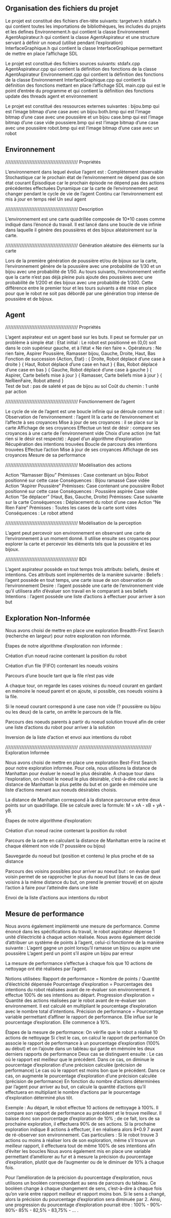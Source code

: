 
## Organisation des fichiers du projet


Le projet est constitué des fichiers d’en-tête suivants:
targetver.h
stdafx.h qui contient toutes les importations de bibliothèques, les includes du projets et les defines
Environnement.h qui contient la classe Environnement
AgentAspirateur.h qui contient la classe AgentAspirateur et une structure servant à définir un noeud (utilisé pendant l’exploration)
InterfaceGraphique.h qui contient la classe InterfaceGraphique permettant de mettre en place l’affichage SDL

Le projet est constitué des fichiers sources suivants:
stdafx.cpp
AgentAspirateur.cpp qui contient la définition des fonctions de la classe AgentAspirateur
Environnement.cpp qui contient la définition des fonctions de la classe Environnement
InterfaceGraphique.cpp qui contient la définition des fonctions mettant en place l’affichage SDL
main.cpp qui est le point d’entrée du programme et qui contient la définition des fonctions update des threads agent et environnement

Le projet est constitué des ressources externes suivantes :
bijou.bmp qui est l’image bitmap d’une case avec un bijou
both.bmp qui est l’image bitmap d’une case avec une poussière et un bijou
case.bmp qui est l’image bitmap d’une case vide
poussiere.bmp qui est l’image bitmap d’une case avec une poussière
robot.bmp qui est l’image bitmap d’une case avec un robot

## Environnement

/////////////////////////////////////////////
Propriétés

L’environnement dans lequel évolue l’agent est :
Complètement observable
Stochastique car le prochain état de l’environnement ne dépend pas de son état courant
Épisodique car le prochain épisode ne dépend pas des actions précédentes effectuées
Dynamique car la carte de l’environnement peut changer pendant le cycle de vie de l’agent
Continu car l’environnement est mis à jour en temps réel
Un seul agent

/////////////////////////////////////////////
Description

L’environnement est une carte quadrillée composée de 10*10 cases comme indiqué dans l’énoncé du travail. Il est lancé dans une boucle de vie infinie dans laquelle il génère des poussières et des bijoux aléatoirement sur la carte.

/////////////////////////////////////////////
Génération aléatoire des éléments sur la carte

Lors de la première génération de poussière et/ou de bijoux sur la carte, l’environnement génère de la poussière avec une probabilité de 1/30 et un bijou avec une probabilité de 1/50. Au tours suivants, l’environnement vérifie que la carte n’est pas déjà pleine puis ajoute des poussières avec une probabilité de 1/200 et des bijoux avec une probabilité de 1/300. Cette différence entre le premier tour et les tours suivants a été mise en place pour que le robot ne soit pas débordé par une génération trop intense de poussière et de bijoux.


## Agent

/////////////////////////////////////////////
Propriétés

L’agent aspirateur est un agent basé sur les buts. Il peut se formuler par un problème à simple état :
Etat initial : Le robot est positionné en (0,0) soit dans le coin supérieur gauche, et à l’état « Ne rien faire ».
Opérateurs : Ne rien faire, Aspirer Poussière, Ramasser bijou, Gauche, Droite, Haut, Bas
Fonction de succession {Action, État} : 
	{ Droite, Robot déplacé d’une case à droite }
{ Haut, Robot déplacé d’une case en haut }
{ Bas, Robot déplacé d’une case en bas }
{ Gauche, Robot déplacé d’une case à gauche }
{ Aspirer, Carte beliefs mise à jour }
{ Ramasser, Carte beliefs mise à jour }
{ NeRienFaire, Robot attend }	
Test de but : pas de saleté et pas de bijou au sol
Coût du chemin : 1 unité par action

/////////////////////////////////////////////
Fonctionnement de l’agent

Le cycle de vie de l’agent est une boucle infinie qui se déroule comme suit :
Observation de l’environnement : l’agent lit la carte de l’environnement et l’affecte à ses croyances
Mise à jour de ses croyances : il se place sur la carte
Affichage de ses croyances
Effectue un test de désir : compare ses croyances à une carte de l’environnement vide
Choix d’une action (ne fait rien si le désir est respecté) : Appel d’un algorithme d’exploration
Récupération des intentions trouvées
Boucle de parcours des intentions trouvées
Effectue l’action
Mise à jour de ses croyances
Affichage de ses croyances
Mesure de sa performance

/////////////////////////////////////////////
Modélisation des actions

Action “Ramasser Bijou”
Prémisses : 
	Case contenant un bijou
Robot positionné sur cette case
Conséquences :
	Bijou ramassé
	Case vidée	
Action “Aspirer Poussière”
		Prémisses:
			Case contenant une poussière
			Robot positionné sur cette case
	Conséquences :
	Poussière aspirée
	Case vidée
Action “Se déplacer” (Haut, Bas, Gauche, Droite)
		Prémisses:
			Case suivante sur la carte
		Conséquences :
	Déplacement du robot d’une case
Action “Ne Rien Faire”
		Prémisses :
			Toutes les cases de la carte sont vides
	Conséquences :
	Le robot attend

/////////////////////////////////////////////
Modélisation de la perception

L’agent peut percevoir son environnement en observant une carte de l’environnement à un moment donné. Il utilise ensuite ses croyances pour explorer la carte et percevoir les éléments tels que la poussière et les bijoux.

/////////////////////////////////////////////
BDI

L’agent aspirateur possède en tout temps trois attributs: beliefs, desire et intentions. Ces attributs sont implémentés de la manière suivante :
Beliefs : l’agent possède en tout temps, une carte issue de son observation de l’environnement
Desire : l’agent possède une carte de l’environnement vide qu’il utilisera afin d’évaluer son travail en le comparant à ses beliefs
Intentions : l’agent possède une liste d’actions à effectuer pour arriver à son but


## Exploration Non-Informée

Nous avons choisi de mettre en place une exploration Breadth-First Search (recherche en largeur) pour notre exploration non informée.

Étapes de notre algorithme d’exploration non informée :

Création d’un noeud racine contenant la position du robot

Création d’un file (FIFO) contenant les noeuds voisins

Parcours d’une boucle tant que la file n’est pas vide

A chaque tour, on regarde les cases voisines du noeud courant en gardant en mémoire le noeud parent et on ajoute, si possible, ces noeuds voisins à la file.

Si le noeud courant correspond à une case non vide (? poussière ou bijou ou les deux) de la carte, on arrête le parcours de la file.

Parcours des noeuds parents à partir du noeud solution trouvé afin de créer une liste d’actions du robot pour arriver à la solution

Inversion de la liste d’action et envoi aux intentions du robot



/////////////////////////////////////////////
/////////////////////////////////////////////
Exploration Informée

Nous avons choisi de mettre en place une exploration Best-First Search pour notre exploration informée. Pour cela, nous utilisons la distance de Manhattan pour évaluer le noeud le plus désirable. A chaque tour dans l’exploration, on choisit le noeud le plus désirable, c’est-à-dire celui avec la distance de Manhattan la plus petite du but et on garde en mémoire une liste d’actions menant aux noeuds désirables choisis.

La distance de Manhattan correspond à la distance parcourue entre deux points sur un quadrillage. Elle se calcule avec la formule: M = xA - xB + yA - yB.

Étapes de notre algorithme d’exploration:

Création d’un noeud racine contenant la position du robot

Parcours de la carte en calculant la distance de Manhattan entre la racine et chaque élément non vide (? poussière ou bijou)

Sauvegarde du noeud but (position et contenu) le plus proche et de sa distance 

Parcours des voisins possibles pour arriver au noeud but : on évalue quel voisin permet de se rapprocher le plus du noeud but (dans le cas de deux voisins à la même distance du but, on prend le premier trouvé) et on ajoute l’action à faire pour l’atteindre dans une liste

Envoi de la liste d’actions aux intentions du robot



## Mesure de performance

Nous avons également implémenté une mesure de performance. Comme énoncé dans les spécifications du travail, le robot aspirateur dépense 1 unité d’électricité à chaque action réalisée. Nous avons également décidé d’attribuer un système de points à l’agent, celui-ci fonctionne de la manière suivante :
L’agent gagne un point lorsqu’il ramasse un bijou ou aspire une poussière
L’agent perd un point s’il aspire un bijou par erreur

La mesure de performance s’effectue à chaque fois que 10 actions de nettoyage ont été réalisées par l’agent.

Notions utilisées:
Rapport de performance = Nombre de points / Quantité d’électricité dépensée
Pourcentage d’exploration = Pourcentages des intentions du robot réalisées avant de re-évaluer son environnement. Il effectue 100% de ses intentions au départ.
Progression d’exploration  = Quantité des actions réalisées par le robot avant de re-évaluer son environnement. Il est calculé en multipliant le pourcentage d’exploration avec le nombre total d’intentions.
Précision de performance = Pourcentage variable permettant d’affiner le rapport de performance. Elle influe sur le pourcentage d’exploration. Elle commence à 10%.

Étapes de la mesure de performance:
On vérifie que le robot a réalisé 10 actions de nettoyage
Si c’est le cas, on calcul le rapport de performance
On associe le rapport de performance à un pourcentage d’exploration (100% au début) et on l’ajoute dans un tableau qui garde en mémoire les deux derniers rapports de performance
Deux cas se distinguent ensuite :
Le cas où le rapport est meilleur que le précédent. Dans ce cas, on diminue le pourcentage d’exploration d’une précision calculée (précision de performance)
Le cas où le rapport est moins bon que le précédent. Dans ce cas, on augmente le pourcentage d’exploration d’une précision calculée (précision de performance)
En fonction du nombre d’actions déterminées par l’agent pour arriver au but, on calcule la quantité d’actions qu’il effectuera en multipliant le nombre d’actions par le pourcentage d’exploration déterminé plus tôt.

Exemple :
Au départ, le robot effectue 10 actions de nettoyage à 100%. Il compare son rapport de performance au précédent et le trouve meilleur. Il baisse donc son pourcentage d’exploration de 10% ; de ce fait, lors de sa prochaine exploration, il effectuera 90% de ses actions. Si la prochaine exploration indique 8 actions à effectuer, il en réalisera alors 8*0.9  7 avant de ré-observer son environnement.
Cas particuliers :
Si le robot trouve 3 actions ou moins à réaliser lors de son exploration, même s’il trouve un meilleur rapport, il effectuera tout de même 100% de ses intentions afin d’éviter les boucles
Nous avons également mis en place une variable permettant d’améliorer au fur et à mesure la précision du pourcentage d’exploration, plutôt que de l’augmenter ou de le diminuer de 10% à chaque fois.

Pour l’amélioration de la précision du pourcentage d’exploration, nous utilisons un booléen correspondant au sens de parcours du tableau. Ce booléen change à chaque changement de sens, c’est-à-dire à chaque fois qu’on varie entre rapport meilleur et rapport moins bon. Si le sens a changé, alors la précision du pourcentage d’exploration sera diminuée par 2. Ainsi, une progression du pourcentage d’exploration pourrait être : 100% - 90%-  80%-  85% - 82,5% - 83,75% - ... .





